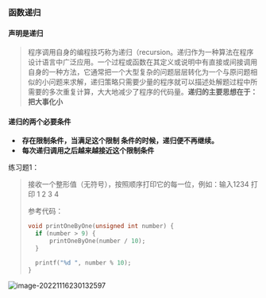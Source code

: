 ### 函数递归

#### 声明是递归

> 程序调用自身的编程技巧称为递归（recursion。递归作为一种算法在程序设计语言中广泛应用。一个过程或函数在其定义或说明中有直接或间接调用自身的一种方法，它通常把一个大型复杂的问题层层转化为一个与原问题相似的小问题来求解，递归策略只需要少量的程序就可以描述处解题过程中所需要的多次重复计算，大大地减少了程序的代码量。**递归的主要思想在于：把大事化小**

#### 递归的两个必要条件

- ​	**存在限制条件，当满足这个限制 条件的时候，递归便不再继续。**
- ​    **每次递归调用之后越来越接近这个限制条件**

练习题1：

> 接收一个整形值（无符号），按照顺序打印它的每一位，例如：输入1234 打印 1 2 3 4
>
> 参考代码：
>
> ```c
> void printOneByOne(unsigned int number) {
> 	if (number > 9) {
> 		printOneByOne(number / 10);
> 	}
> 
> 	printf("%d ", number % 10);
> }
> ```
>
> 

![image-20221116230132597](E:\C语言考研学习\笔记\images\image-20221116230132597.png)